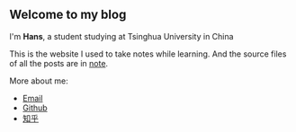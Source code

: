 ## Welcome to my blog

I'm **Hans**, a student studying at Tsinghua University in China

This is the website I used to take notes while learning. And the source files of all the posts are in [note](https://github.com/hs867785578/my_note).

More about me:

- [Email](hanshuothu@163.com)
- [Github](https://github.com/hs867785578)
- [知乎](https://www.zhihu.com/people/lao-si-ji-93-39/posts)
